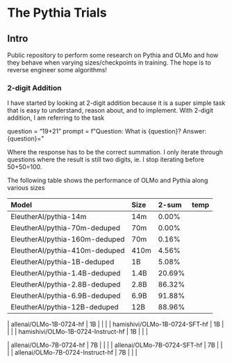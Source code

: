 # The Pythia Trials

## Intro
Public repository to perform some research on Pythia and OLMo and how they behave when varying sizes/checkpoints in training. The hope is to reverse engineer some algorithms!

### 2-digit Addition
I have started by looking at 2-digit addition because it is a super simple task that is easy to understand, reason about, and to implement. With 2-digit addition, I am referring to the task

question = “19+21”
prompt = f"Question: What is {question}? Answer: {question}="

Where the response has to be the correct summation. I only iterate through questions where the result is still two digits, ie. I stop iterating before 50+50=100. 

The following table shows the performance of OLMo and Pythia along various sizes

<!-- table -->
| Model                                | Size   | 2-sum    | temp      |
|:-------------------------------------|:-------|:---------|:----------|
| EleutherAI/pythia-14m                |  14m   |   0.00%  |           |
| EleutherAI/pythia-70m-deduped        |  70m   |   0.00%  |           |
| EleutherAI/pythia-160m-deduped       |  70m   |   0.16%  |           |
| EleutherAI/pythia-410m-deduped       | 410m   |   4.56%  |           |
| EleutherAI/pythia-1B-deduped         |   1B   |   5.08%  |           |
| EleutherAI/pythia-1.4B-deduped       | 1.4B   |  20.69%  |           |
| EleutherAI/pythia-2.8B-deduped       | 2.8B   |  86.32%  |           |
| EleutherAI/pythia-6.9B-deduped       | 6.9B   |  91.88%  |           |
| EleutherAI/pythia-12B-deduped        |  12B   |  88.96%  |           |

| allenai/OLMo-1B-0724-hf              |   1B   |          |           |
| hamishivi/OLMo-1B-0724-SFT-hf        |   1B   |          |           |
| hamishivi/OLMo-1B-0724-Instruct-hf   |   1B   |          |           |

| allenai/OLMo-7B-0724-hf              |   7B   |          |           |
| allenai/OLMo-7B-0724-SFT-hf          |   7B   |          |           |
| allenai/OLMo-7B-0724-Instruct-hf     |   7B   |          |           |
<!-- table -->